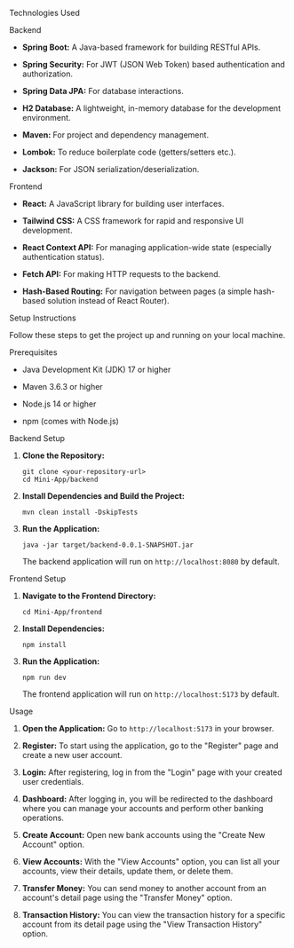 Technologies Used

Backend

* **Spring Boot:** A Java-based framework for building RESTful APIs.

* **Spring Security:** For JWT (JSON Web Token) based authentication and authorization.

* **Spring Data JPA:** For database interactions.

* **H2 Database:** A lightweight, in-memory database for the development environment.

* **Maven:** For project and dependency management.

* **Lombok:** To reduce boilerplate code (getters/setters etc.).

* **Jackson:** For JSON serialization/deserialization.

Frontend

* **React:** A JavaScript library for building user interfaces.

* **Tailwind CSS:** A CSS framework for rapid and responsive UI development.

* **React Context API:** For managing application-wide state (especially authentication status).

* **Fetch API:** For making HTTP requests to the backend.

* **Hash-Based Routing:** For navigation between pages (a simple hash-based solution instead of React Router).

Setup Instructions

Follow these steps to get the project up and running on your local machine.

Prerequisites

* Java Development Kit (JDK) 17 or higher

* Maven 3.6.3 or higher

* Node.js 14 or higher

* npm (comes with Node.js)

Backend Setup

1.  **Clone the Repository:**

    ```
    git clone <your-repository-url>
    cd Mini-App/backend
    ```

2.  **Install Dependencies and Build the Project:**

    ```
    mvn clean install -DskipTests
    ```

3.  **Run the Application:**

    ```
    java -jar target/backend-0.0.1-SNAPSHOT.jar
    ```

    The backend application will run on `http://localhost:8080` by default.

Frontend Setup

1.  **Navigate to the Frontend Directory:**

    ```
    cd Mini-App/frontend
    ```

2.  **Install Dependencies:**

    ```
    npm install
    ```

3.  **Run the Application:**

    ```
    npm run dev
    ```

    The frontend application will run on `http://localhost:5173` by default.

Usage

1.  **Open the Application:** Go to `http://localhost:5173` in your browser.

2.  **Register:** To start using the application, go to the "Register" page and create a new user account.

3.  **Login:** After registering, log in from the "Login" page with your created user credentials.

4.  **Dashboard:** After logging in, you will be redirected to the dashboard where you can manage your accounts and perform other banking operations.

5.  **Create Account:** Open new bank accounts using the "Create New Account" option.

6.  **View Accounts:** With the "View Accounts" option, you can list all your accounts, view their details, update them, or delete them.

7.  **Transfer Money:** You can send money to another account from an account's detail page using the "Transfer Money" option.

8.  **Transaction History:** You can view the transaction history for a specific account from its detail page using the "View Transaction History" option.
